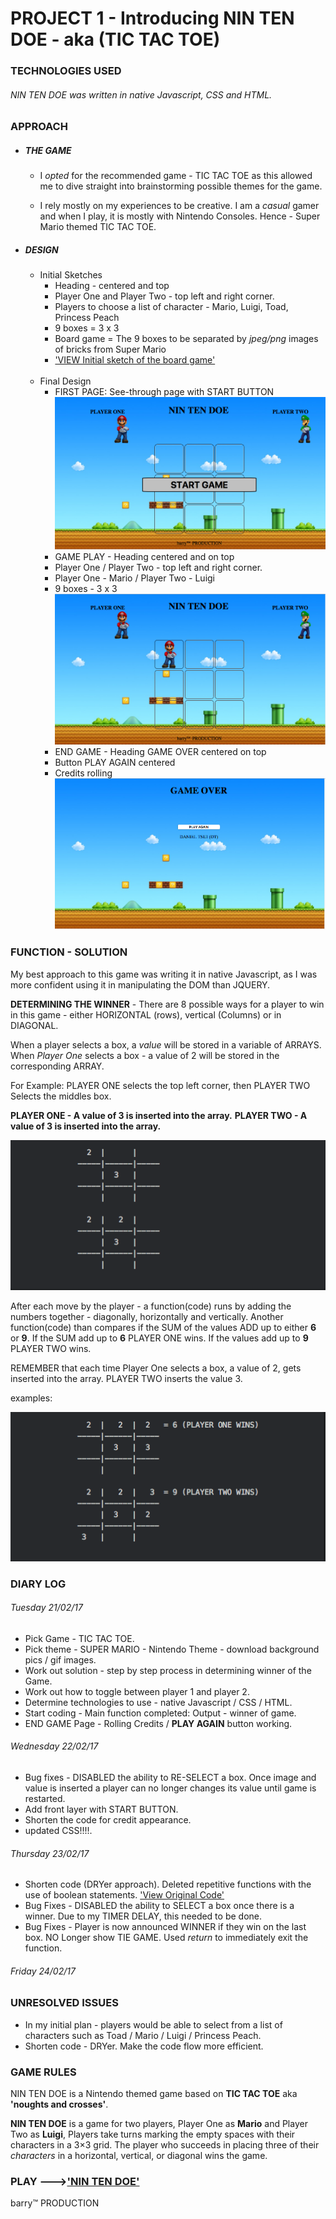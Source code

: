 # PROJECT 1 - Introducing NIN TEN DOE - aka (TIC TAC TOE)

### TECHNOLOGIES USED

###### NIN TEN DOE was written in native Javascript, CSS and HTML.


### APPROACH

* ##### THE GAME
  *  I *opted* for the recommended game - TIC TAC TOE as this allowed me to dive straight into brainstorming possible themes for the game.

  * I rely mostly on my experiences to be creative. I am a *casual* gamer and when I play, it is mostly with Nintendo Consoles. Hence - Super Mario themed TIC TAC TOE.

* ##### DESIGN
  * Initial Sketches
    * Heading - centered and top
    * Player One and Player Two - top left and right corner.
    * Players to choose a list of character - Mario, Luigi, Toad, Princess Peach
    * 9 boxes = 3 x 3
    * Board game = The 9 boxes to be separated by *jpeg/png* images of bricks from Super Mario
    * ['VIEW Initial sketch of the board game'](https://github.com/bazzat10/Projects/blob/master/Project1/Images/Draft1.jpg)<br>
    <br>
  * Final Design
    * FIRST PAGE: See-through page with START BUTTON
    ![Start Page](https://github.com/bazzat10/Projects/blob/master/Project1/Images/start.png)
    * GAME PLAY - Heading centered and on top
    * Player One / Player Two - top left and right corner.
    * Player One - Mario / Player Two - Luigi
    * 9 boxes - 3 x 3
    ![During Game Play](https://github.com/bazzat10/Projects/blob/master/Project1/Images/gameplay.png)
    * END GAME - Heading GAME OVER centered on top
    * Button PLAY AGAIN centered
    * Credits rolling ![End of Game](https://github.com/bazzat10/Projects/blob/master/Project1/Images/endgame.png)


### FUNCTION - SOLUTION

My best approach to this game was writing it in native Javascript, as I was more confident using it in manipulating the DOM than JQUERY.

**DETERMINING THE WINNER** - There are 8 possible ways for a player to win in this game - either HORIZONTAL (rows), vertical (Columns) or in DIAGONAL.

When a player selects a box, a *value* will be stored in a variable of ARRAYS. When *Player One* selects a box - a value of 2 will be stored in the corresponding ARRAY.

For Example: PLAYER ONE selects the top left corner, then PLAYER TWO Selects the middles box.

**PLAYER ONE - A value of 3 is inserted into the array.**
**PLAYER TWO - A value of 3 is inserted into the array.**

![Diagram 1](https://github.com/bazzat10/Projects/blob/master/Project1/Images/diagram1.png)

After each move by the player - a function(code) runs by adding the numbers together -  diagonally, horizontally and vertically. Another function(code) than compares if the SUM of the values ADD up to either **6** or **9**. If the SUM add up to **6** PLAYER ONE wins. If the values add up to **9** PLAYER TWO wins.

REMEMBER that each time Player One selects a box, a value of 2, gets inserted into the array. PLAYER TWO inserts the value 3.

examples:

![Diagram 2](https://github.com/bazzat10/Projects/blob/master/Project1/Images/diagram2.png)

### DIARY LOG
###### Tuesday 21/02/17
  * Pick Game - TIC TAC TOE.
  * Pick theme - SUPER MARIO - Nintendo Theme - download background pics / gif images.
  * Work out solution - step by step process in determining winner of the Game.
  * Work out how to toggle between player 1 and player 2.
  * Determine technologies to use - native Javascript / CSS / HTML.
  * Start coding - Main function completed: Output - winner of game.
  * END GAME Page - Rolling Credits / **PLAY AGAIN** button working.

###### Wednesday 22/02/17
  * Bug fixes - DISABLED the ability to RE-SELECT a box. Once image and value is inserted a player can no longer changes its value until game is restarted.
  * Add front layer with START BUTTON.
  * Shorten the code for credit appearance.
  * updated CSS!!!!.

###### Thursday 23/02/17
  * Shorten code (DRYer approach). Deleted repetitive functions with the use of boolean statements. ['View Original Code'](https://github.com/bazzat10/Projects/blob/master/Project1/original_working_js.js)
  * Bug Fixes - DISABLED the ability to SELECT a box once there is a winner. Due to my TIMER DELAY, this needed to be done.
  * Bug Fixes - Player is now announced WINNER if they win on the last box. NO Longer show TIE GAME. Used *return* to immediately exit the function.

###### Friday 24/02/17



### UNRESOLVED ISSUES
* In my initial plan - players would be able to select from a list of characters such as Toad / Mario / Luigi / Princess Peach.
* Shorten code - DRYer. Make the code flow more efficient.

### GAME RULES

NIN TEN DOE is a Nintendo themed game based on **TIC TAC TOE** aka **'noughts and crosses'**.

**NIN TEN DOE** is a game for two players, Player One as **Mario** and Player Two as **Luigi**, Players take turns marking the empty spaces with their characters in a 3×3 grid. The player who succeeds in placing three of their *characters* in a horizontal, vertical, or diagonal wins the game.


### PLAY --->['NIN TEN DOE'](https://bazzat10.github.io/Projects/Project1/)

barry™ PRODUCTION
